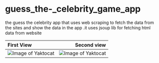 # guess_the-_celebrity_game_app
the guess the celebrity app that uses web scraping to fetch the data from the sites and show the data in the app .it uses jsoup lib for fetching html data from website


| First View | Second view |
| :---         |          ---: |
| ![Image of Yaktocat](https://1.bp.blogspot.com/-G1-6PG2BajA/XYS-Sjb8jdI/AAAAAAAABrQ/P8AG6Pfa4-M4OdghvKclgInWfxVnvNLyACPcBGAYYCw/s400/device-2019-09-20-172506.png)   | ![Image of Yaktocat](https://1.bp.blogspot.com/-WHcQ61xPzXw/XYS-SM7ywUI/AAAAAAAABrM/F-Dz7qwHpHURmyzP06rol9sw7FC7NrSTQCPcBGAYYCw/s400/device-2019-09-20-172412.png) |
